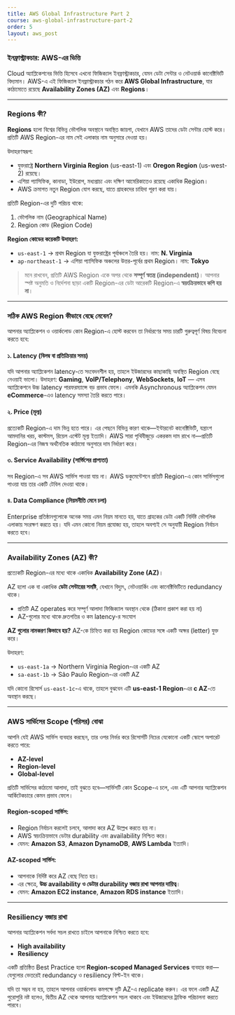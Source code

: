 ```yaml
---
title: AWS Global Infrastructure Part 2
course: aws-global-infrastructure-part-2
order: 5
layout: aws_post
---
```



### ইনফ্রাস্ট্রাকচার: AWS-এর ভিত্তি

Cloud অ্যাপ্লিকেশনের ভিত্তি হিসেবে এখনো ফিজিক্যাল ইনফ্রাস্ট্রাকচার, যেমন ডেটা সেন্টার ও নেটওয়ার্ক কানেক্টিভিটি বিদ্যমান। AWS-এ এই ফিজিক্যাল ইনফ্রাস্ট্রাকচার গঠন করে **AWS Global Infrastructure**, যার কাঠামোতে রয়েছে **Availability Zones (AZ)** এবং **Regions**।

---

### **Regions কী?**

**Regions** হলো বিশ্বের বিভিন্ন ভৌগলিক অবস্থানে অবস্থিত জায়গা, যেখানে AWS তাদের ডেটা সেন্টার হোস্ট করে। প্রতিটি AWS Region-এর নাম সেই এলাকার নাম অনুসারে দেওয়া হয়।

উদাহরণস্বরূপ:

* যুক্তরাষ্ট্রে **Northern Virginia Region** (us-east-1) এবং **Oregon Region** (us-west-2) রয়েছে।
* এশিয়া প্যাসিফিক, কানাডা, ইউরোপ, মধ্যপ্রাচ্য এবং দক্ষিণ আমেরিকাতেও রয়েছে একাধিক Region।
* AWS ক্রমাগত নতুন Region যোগ করছে, যাতে গ্রাহকদের চাহিদা পূরণ করা যায়।

প্রতিটি Region-এর দুটি পরিচয় থাকে:

1. ভৌগলিক নাম (Geographical Name)
2. Region কোড (Region Code)

**Region কোডের কয়েকটি উদাহরণ:**

* `us-east-1` → প্রথম Region যা যুক্তরাষ্ট্রের পূর্বাঞ্চলে তৈরি হয়। নাম: **N. Virginia**
* `ap-northeast-1` → এশিয়া প্যাসিফিক অঞ্চলের উত্তর-পূর্বের প্রথম Region। নাম: **Tokyo**

> মনে রাখবেন, প্রতিটি AWS Region একে অপর থেকে **সম্পূর্ণ স্বতন্ত্র (independent)**। আপনার স্পষ্ট অনুমতি ও নির্দেশনা ছাড়া একটি Region-এর ডেটা আরেকটি Region-এ **স্বয়ংক্রিয়ভাবে কপি হয় না**।

---

### **সঠিক AWS Region কীভাবে বেছে নেবেন?**

আপনার অ্যাপ্লিকেশন ও ওয়ার্কলোড কোন Region-এ হোস্ট করবেন তা নির্ধারণের সময় চারটি গুরুত্বপূর্ণ বিষয় বিবেচনা করতে হবে:

#### ১. Latency (বিলম্ব বা প্রতিক্রিয়ার সময়)

যদি আপনার অ্যাপ্লিকেশন latency-তে সংবেদনশীল হয়, তাহলে ইউজারদের কাছাকাছি অবস্থিত Region বেছে নেওয়াই ভালো।
উদাহরণ: **Gaming**, **VoIP/Telephony**, **WebSockets**, **IoT** — এসব অ্যাপ্লিকেশনে উচ্চ latency পারফরম্যান্সে বড় প্রভাব ফেলে। এমনকি Asynchronous অ্যাপ্লিকেশন যেমন **eCommerce**-এও latency সমস্যা তৈরি করতে পারে।

#### ২. Price (মূল্য)

প্রত্যেকটি Region-এ দাম ভিন্ন হতে পারে। এর পেছনে বিভিন্ন কারণ থাকে—ইন্টারনেট কানেক্টিভিটি, যন্ত্রাংশ আমদানির খরচ, কাস্টমস, রিয়েল এস্টেট মূল্য ইত্যাদি।
AWS সারা পৃথিবীজুড়ে একরকম দাম রাখে না—প্রতিটি Region-এর নিজস্ব অর্থনৈতিক কাঠামো অনুসারে দাম নির্ধারণ করে।

#### ৩. Service Availability (সার্ভিসের প্রাপ্যতা)

সব Region-এ সব AWS সার্ভিস পাওয়া যায় না। AWS ডকুমেন্টেশনে প্রতিটি Region-এ কোন সার্ভিসগুলো পাওয়া যায় তার একটি টেবিল দেওয়া থাকে।

#### ৪. Data Compliance (নিয়মনীতি মেনে চলা)

Enterprise প্রতিষ্ঠানগুলোকে অনেক সময় এমন নিয়ম মানতে হয়, যাতে গ্রাহকের ডেটা একটি নির্দিষ্ট ভৌগলিক এলাকায় সংরক্ষণ করতে হয়।
যদি এমন কোনো নিয়ম প্রযোজ্য হয়, তাহলে অবশ্যই সে অনুযায়ী Region নির্বাচন করতে হবে।

---

### **Availability Zones (AZ) কী?**

প্রত্যেকটি Region-এর মধ্যে থাকে একাধিক **Availability Zone (AZ)**।

AZ হলো এক বা একাধিক **ডেটা সেন্টারের সমষ্টি**, যেখানে বিদ্যুৎ, নেটওয়ার্কিং এবং কানেক্টিভিটিতে redundancy থাকে।

* প্রতিটি AZ operates করে সম্পূর্ণ আলাদা ফিজিক্যাল অবস্থান থেকে (ঠিকানা প্রকাশ করা হয় না)
* AZ-গুলোর মধ্যে থাকে দ্রুতগতির ও কম latency-র সংযোগ

**AZ গুলোর নামকরণ কিভাবে হয়?**
AZ-কে চিহ্নিত করা হয় Region কোডের সঙ্গে একটি অক্ষর (letter) যুক্ত করে।

উদাহরণ:

* `us-east-1a` → Northern Virginia Region-এর একটি AZ
* `sa-east-1b` → São Paulo Region-এর একটি AZ

যদি কোনো রিসোর্স `us-east-1c`-এ থাকে, তাহলে বুঝবেন এটি **us-east-1 Region**-এর **c AZ**-তে অবস্থান করছে।

---

### **AWS সার্ভিসের Scope (পরিসর) বোঝা**

আপনি যেই AWS সার্ভিস ব্যবহার করছেন, তার ওপর নির্ভর করে রিসোর্সটি নিচের যেকোনো একটি স্কোপে অপারেট করতে পারে:

* **AZ-level**
* **Region-level**
* **Global-level**

প্রতিটি সার্ভিসের কাঠামো আলাদা, তাই বুঝতে হবে—সার্ভিসটি কোন Scope-এ চলে, এবং এটি আপনার অ্যাপ্লিকেশন আর্কিটেকচারে কেমন প্রভাব ফেলে।

#### Region-scoped সার্ভিস:

* Region নির্বাচন করলেই চলবে, আলাদা করে AZ উল্লেখ করতে হয় না।
* AWS স্বয়ংক্রিয়ভাবে ডেটার durability এবং availability নিশ্চিত করে।
* যেমন: **Amazon S3**, **Amazon DynamoDB**, **AWS Lambda** ইত্যাদি।

#### AZ-scoped সার্ভিস:

* আপনাকে নির্দিষ্ট করে AZ বেছে নিতে হয়।
* এর ক্ষেত্রে, **উচ্চ availability ও ডেটার durability বজায় রাখা আপনার দায়িত্ব**।
* যেমন: **Amazon EC2 instance**, **Amazon RDS instance** ইত্যাদি।

---

### **Resiliency বজায় রাখা**

আপনার অ্যাপ্লিকেশন সর্বদা সচল রাখতে চাইলে আপনাকে নিশ্চিত করতে হবে:

* **High availability**
* **Resiliency**

একটি প্রতিষ্ঠিত Best Practice হলো **Region-scoped Managed Services** ব্যবহার করা—যেগুলোর ভেতরেই redundancy ও resiliency বিল্ট-ইন থাকে।

যদি তা সম্ভব না হয়, তাহলে আপনার ওয়ার্কলোড কমপক্ষে দুটি AZ-এ replicate করুন।
এর ফলে একটি AZ পুরোপুরি নষ্ট হলেও, দ্বিতীয় AZ থেকে আপনার অ্যাপ্লিকেশন সচল থাকবে এবং ইউজারদের ট্রাফিক পরিচালনা করতে পারবে।
